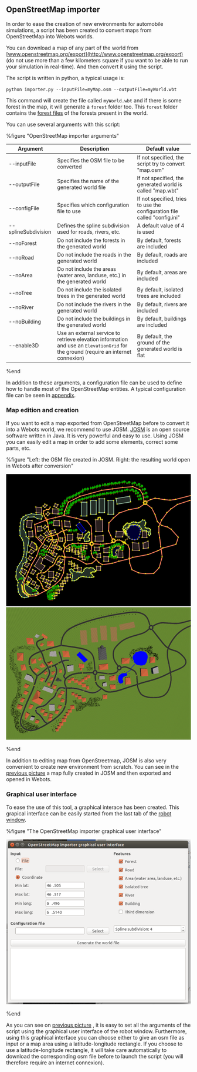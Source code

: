 ## OpenStreetMap importer

In order to ease the creation of new environments for automobile simulations, a
script has been created to convert maps from OpenStreetMap into Webots worlds.

You can download a map of any part of the world from
[www.openstreetmap.org/export](http://www.openstreetmap.org/export) (do not use
more than a few kilometers square if you want to be able to run your simulation
in real-time). And then convert it using the script.

The script is written in python, a typical usage is:

```
python importer.py --inputFile=myMap.osm --outputFile=myWorld.wbt
```

This command will create the file called `myWorld.wbt` and if there is some
forest in the map, it will generate a `forest` folder too. This `forest` folder
contains the [forest files](nature.md#forest) of the forests present in the
world.

You can use several arguments with this script:

%figure "OpenStreetMap importer arguments"

| Argument            | Description                                                                                                                         | Default value                                                             |
| ------------------- | ----------------------------------------------------------------------------------------------------------------------------------- | ------------------------------------------------------------------------- |
| --inputFile         | Specifies the OSM file to be converted                                                                                              | If not specified, the script try to convert "map.osm"                     |
| --outputFile        | Specifies the name of the generated world file                                                                                      | If not specified, the generated world is called "map.wbt"                 |
| --configFile        | Specifies which configuration file to use                                                                                           | If not specified, tries to use the configuration file called "config.ini" |
| --splineSubdivision | Defines the spline subdivision used for roads, rivers, etc.                                                                         | A default value of 4 is used                                              |
| --noForest          | Do not include the forests in the generated world                                                                                   | By default, forests are included                                          |
| --noRoad            | Do not include the roads in the generated world                                                                                     | By default, roads are included                                            |
| --noArea            | Do not include the areas (water area, landuse, etc.) in the generated world                                                         | By default, areas are included                                            |
| --noTree            | Do not include the isolated trees in the generated world                                                                            | By default, isolated trees are included                                   |
| --noRiver           | Do not include the rivers in the generated world                                                                                    | By default, rivers are included                                           |
| --noBuilding        | Do not include the buildings in the generated world                                                                                 | By default, buildings are included                                        |
| --enable3D          | Use an external service to retrieve elevation information and use an `ElevationGrid` for the ground (require an internet connexion) | By default, the ground of the generated world is flat                     |

%end

In addition to these arguments, a configuration file can be used to define how
to handle most of the OpenStreetMap entities. A typical configuration file can
be seen in
[appendix](a-typical-openstreetmap-importer-configuration-file.md#a-typical-openstreetmap-importer-configuration-file).

### Map edition and creation

If you want to edit a map exported from OpenStreetMap before to convert it into
a Webots world, we recommend to use JOSM. [JOSM](https://josm.openstreetmap.de)
is an open source software written in Java. It is very powerful and easy to use.
Using JOSM you can easily edit a map in order to add some elements, correct some
parts, etc.

%figure "Left: the OSM file created in JOSM. Right: the resulting world open in Webots after conversion"

![osm_input.png](images/osm_input.png)
![osm_output.png](images/osm_output.png)

%end

In addition to editing map from OpenStreetmap, JOSM is also very convenient to
create new environment from scratch. You can see in the [previous
picture](#left-the-osm-file-created-in-josm-right-the-resulting-world-open-in-webots-after-conversion)
a map fully created in JOSM and then exported and opened in Webots.

### Graphical user interface

To ease the use of this tool, a graphical interace has been created. This
grapical interface can be easily started from the last tab of the [robot
window](robot-window.md#robot-window).

%figure "The OpenStreetMap importer graphical user interface"

![osm_gui.png](images/osm_gui.png)

%end

As you can see on [previous
picture](#the-openstreetmap-importer-graphical-user-interface) , it is easy to
set all the arguments of the script using the graphical user interface of the
robot window. Furthermore, using this graphical interface you can choose either
to give an osm file as input or a map area using a latitude-longitude rectangle.
If you choose to use a latitude-longitude rectangle, it will take care
automatically to download the corresponding osm file before to launch the script
(you will therefore require an internet connexion).

